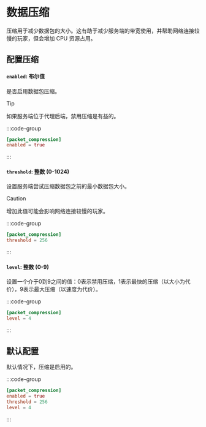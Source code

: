 # 数据压缩
压缩用于减少数据包的大小。这有助于减少服务端的带宽使用，并帮助网络连接较慢的玩家，但会增加 CPU 资源占用。

## 配置压缩

#### `enabled`: 布尔值
是否启用数据包压缩。

> [!TIP]
> 如果服务端位于代理后端，禁用压缩是有益的。

:::code-group
```toml [features.toml] {2}
[packet_compression]
enabled = true
```
:::

#### `threshold`: 整数 (0-1024)

设置服务端尝试压缩数据包之前的最小数据包大小。

> [!CAUTION]
> 增加此值可能会影响网络连接较慢的玩家。

:::code-group
```toml [features.toml] {2}
[packet_compression]
threshold = 256
```
:::

#### `level`: 整数 (0-9)

设置一个介于0到9之间的值：0表示禁用压缩，1表示最快的压缩（以大小为代价），9表示最大压缩（以速度为代价）。

:::code-group
```toml [features.toml] {2}
[packet_compression]
level = 4
```
:::

## 默认配置

默认情况下，压缩是启用的。

:::code-group
```toml [features.toml]
[packet_compression]
enabled = true
threshold = 256
level = 4
```
:::
